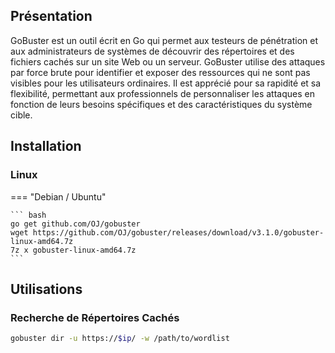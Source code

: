 ## Présentation

GoBuster est un outil écrit en Go qui permet aux testeurs de pénétration et aux administrateurs de systèmes de découvrir des répertoires et des fichiers cachés sur un site Web ou un serveur. GoBuster utilise des attaques par force brute pour identifier et exposer des ressources qui ne sont pas visibles pour les utilisateurs ordinaires. Il est apprécié pour sa rapidité et sa flexibilité, permettant aux professionnels de personnaliser les attaques en fonction de leurs besoins spécifiques et des caractéristiques du système cible.

## Installation

### Linux 

=== "Debian / Ubuntu"

    ``` bash
    go get github.com/OJ/gobuster
    wget https://github.com/OJ/gobuster/releases/download/v3.1.0/gobuster-linux-amd64.7z
    7z x gobuster-linux-amd64.7z
    ```

## Utilisations

### Recherche de Répertoires Cachés

```bash
gobuster dir -u https://$ip/ -w /path/to/wordlist
```
